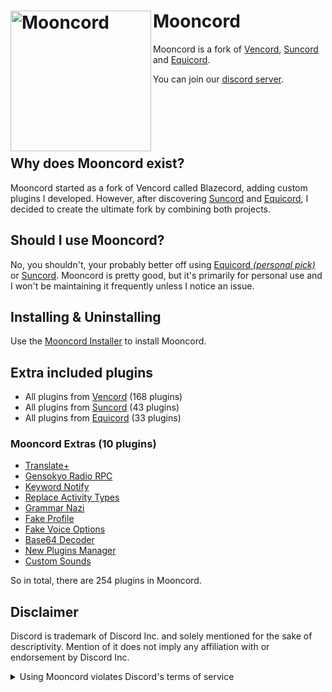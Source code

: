 # Mooncord [<img src="https://api.serversmp.xyz/upload/6696ae127036ecb33d717ada.webp" width="225" align="left" alt="Mooncord">](https://github.com/MoonHQ/Mooncord)

Mooncord is a fork of [Vencord](https://github.com/Vendicated/Vencord), [Suncord](https://github.com/verticalsync/Suncord) and [Equicord](https://github.com/Equicord/Equicord).

You can join our [discord server](https://discord.com/invite/zXnVNWjwvy).<br><br></br></br></br></br>

## Why does Mooncord exist?

Mooncord started as a fork of Vencord called Blazecord, adding custom plugins I developed. However, after discovering <a href="https://github.com/verticalsync/Suncord">Suncord</a> and <a href="https://github.com/Equicord/Equicord">Equicord</a>, I decided to create the ultimate fork by combining both projects.

## Should I use Mooncord?

No, you shouldn't, your probably better off using [Equicord *(personal pick)*](https://github.com/Equicord/Equicord) or [Suncord](https://github.com/verticalsync/Suncord). Mooncord is pretty good, but it's primarily for personal use and I won't be maintaining it frequently unless I notice an issue.

## Installing & Uninstalling

Use the [Mooncord Installer](https://github.com/MoonHQ/Installer) to install Mooncord.

## Extra included plugins

- All plugins from [Vencord](https://github.com/Vendicated/Vencord) (168 plugins)
- All plugins from [Suncord](https://github.com/verticalsync/Suncord) (43 plugins)
- All plugins from [Equicord](https://github.com/Equicord/Equicord) (33 plugins)

### Mooncord Extras (10 plugins)

- [Translate+](https://github.com/ForkPrince/TranslatePlus)
- [Gensokyo Radio RPC](https://github.com/ForkPrince/GensokyoRadioRPC)
- [Keyword Notify](https://github.com/camila314/vencord-KeywordNotify)
- [Replace Activity Types](https://github.com/nyakowint/replaceActivityTypes)
- [Grammar Nazi](https://github.com/wont-stream/vencord-grammar-nazi)
- [Fake Profile](https://github.com/sampathgujarathi/fakeProfile)
- [Fake Voice Options](https://github.com/eightcon/FakeVoiceOptions)
- [Base64 Decoder](https://github.com/ThePirateStoner/vencord-base64-decoder)
- [New Plugins Manager](https://github.com/Sqaaakoi/vc-newPluginsManager)
- [Custom Sounds](https://github.com/ScattrdBlade/customSounds)

So in total, there are 254 plugins in Mooncord.

## Disclaimer

Discord is trademark of Discord Inc. and solely mentioned for the sake of descriptivity.
Mention of it does not imply any affiliation with or endorsement by Discord Inc.

<details>
  <summary>Using Mooncord violates Discord's terms of service</summary>
  Client modifications are against Discord’s Terms of Service.

  However, Discord is pretty indifferent about them and there are no known cases of users getting banned for using client mods! So you should generally be fine as long as you don’t use any plugins that implement abusive behaviour. But no worries, all inbuilt plugins are safe to use!

  Regardless, if your account is very important to you and it getting disabled would be a disaster for you, you should probably not use any client mods (not exclusive to Mooncord), just to be safe

  Additionally, make sure not to post screenshots with Mooncord in a server where you might get banned for it
</details>
